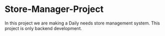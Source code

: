 # Store-Manager-Project
In this project we are making a Daily needs store management system. This project is only backend development.

